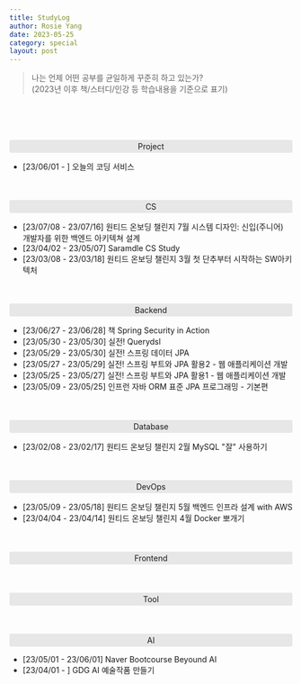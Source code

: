 ```yaml
---
title: StudyLog
author: Rosie Yang
date: 2023-05-25
category: special
layout: post
---
```


> 나는 언제 어떤 공부를 균일하게 꾸준히 하고 있는가?  
> (2023년 이후 책/스터디/인강 등 학습내용을 기준으로 표기)

<br>

<div style="border-radius:3px; background-color:#e7e7e7; padding:3px; margin:50px 0 5px 0; text-align: center">Project</div>   

+ [23/06/01 - ] 오늘의 코딩 서비스

<div style="border-radius:3px; background-color:#e7e7e7; padding:3px; margin:50px 0 5px 0; text-align: center">CS</div>    

+ [23/07/08 - 23/07/16] 원티드 온보딩 챌린지 7월 시스템 디자인: 신입(주니어) 개발자를 위한 백엔드 아키텍쳐 설계
+ [23/04/02 - 23/05/07] Saramdle CS Study
+ [23/03/08 - 23/03/18] 원티드 온보딩 챌린지 3월 첫 단추부터 시작하는 SW아키텍처

<div style="border-radius:3px; background-color:#e7e7e7; padding:3px; margin:50px 0 5px 0; text-align: center">Backend</div>   

+ [23/06/27 - 23/06/28] 책 Spring Security in Action
+ [23/05/30 - 23/05/30] 실전! Querydsl
+ [23/05/29 - 23/05/30] 실전! 스프링 데이터 JPA
+ [23/05/27 - 23/05/29] 실전! 스프링 부트와 JPA 활용2 - 웹 애플리케이션 개발
+ [23/05/25 - 23/05/27] 실전! 스프링 부트와 JPA 활용1 - 웹 애플리케이션 개발
+ [23/05/09 - 23/05/25] 인프런 자바 ORM 표준 JPA 프로그래밍 - 기본편

<div style="border-radius:3px; background-color:#e7e7e7; padding:3px; margin:50px 0 5px 0; text-align: center">Database</div> 

+ [23/02/08 - 23/02/17] 원티드 온보딩 챌린지 2월 MySQL "잘" 사용하기 

<div style="border-radius:3px; background-color:#e7e7e7; padding:3px; margin:50px 0 5px 0; text-align: center">DevOps</div>   

+ [23/05/09 - 23/05/18] 원티드 온보딩 챌린지 5월 백엔드 인프라 설계 with AWS
+ [23/04/04 - 23/04/14] 원티드 온보딩 챌린지 4월 Docker 뽀개기

<div style="border-radius:3px; background-color:#e7e7e7; padding:3px; margin:50px 0 5px 0; text-align: center">Frontend</div>   

<div style="border-radius:3px; background-color:#e7e7e7; padding:3px; margin:50px 0 5px 0; text-align: center">Tool</div>   

<div style="border-radius:3px; background-color:#e7e7e7; padding:3px; margin:50px 0 5px 0; text-align: center">AI</div>   

+ [23/05/01 - 23/06/01] Naver Bootcourse Beyound AI
+ [23/04/01 - ] GDG AI 예술작품 만들기

<div style="padding:3px; margin:200px 0;"></div>   
